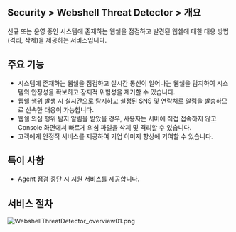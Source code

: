 ## Security > Webshell Threat Detector > 개요

신규 또는 운영 중인 시스템에 존재하는 웹쉘을 점검하고 발견된 웹쉘에 대한 대응 방법(격리, 삭제)을 제공하는 서비스입니다.

## 주요 기능

* 시스템에 존재하는 웹쉘을 점검하고 실시간 통신이 일어나는 웹쉘을 탐지하여 시스템의 안정성을 확보하고 잠재적 위험성을 제거할 수 있습니다.
* 웹쉘 행위 발생 시 실시간으로 탐지하고 설정된 SNS 및 연락처로 알림을 발송하므로 신속한 대응이 가능합니다.
* 웹쉘 의심 행위 탐지 알림을 받았을 경우, 사용자는 서버에 직접 접속하지 않고 Console 화면에서 빠르게 의심 파일을 삭제 및 격리할 수 있습니다.
* 고객에게 안정적 서비스를 제공하여 기업 이미지 향상에 기여할 수 있습니다.

## 특이 사항

* Agent 점검 중단 시 지원 서비스를 제공합니다.

## 서비스 절차

![WebshellThreatDetector_overview01.png](https://static.toastoven.net/prod_webshellthreatdetector/WebshellThreatDetector_overview01.png)
